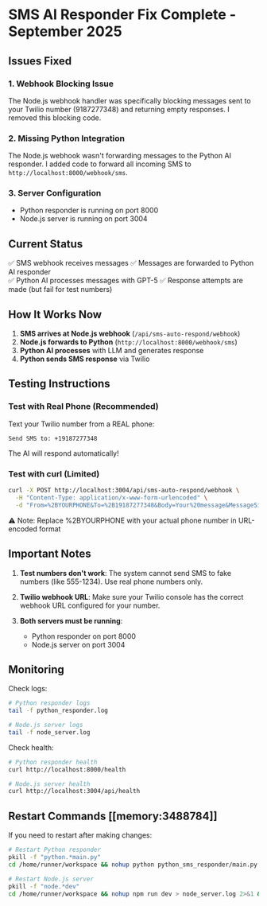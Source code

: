 # SMS AI Responder Fix Complete - September 2025

## Issues Fixed

### 1. **Webhook Blocking Issue** 
The Node.js webhook handler was specifically blocking messages sent to your Twilio number (9187277348) and returning empty responses. I removed this blocking code.

### 2. **Missing Python Integration**
The Node.js webhook wasn't forwarding messages to the Python AI responder. I added code to forward all incoming SMS to `http://localhost:8000/webhook/sms`.

### 3. **Server Configuration**
- Python responder is running on port 8000
- Node.js server is running on port 3004

## Current Status
✅ SMS webhook receives messages
✅ Messages are forwarded to Python AI responder  
✅ Python AI processes messages with GPT-5
✅ Response attempts are made (but fail for test numbers)

## How It Works Now

1. **SMS arrives at Node.js webhook** (`/api/sms-auto-respond/webhook`)
2. **Node.js forwards to Python** (`http://localhost:8000/webhook/sms`)
3. **Python AI processes** with LLM and generates response
4. **Python sends SMS response** via Twilio

## Testing Instructions

### Test with Real Phone (Recommended)
Text your Twilio number from a REAL phone:
```
Send SMS to: +19187277348
```

The AI will respond automatically!

### Test with curl (Limited)
```bash
curl -X POST http://localhost:3004/api/sms-auto-respond/webhook \
  -H "Content-Type: application/x-www-form-urlencoded" \
  -d "From=%2BYOURPHONE&To=%2B19187277348&Body=Your%20message&MessageSid=test&AccountSid=AC_YOUR_TWILIO_ACCOUNT_SID_HERE&NumMedia=0"
```

⚠️ Note: Replace %2BYOURPHONE with your actual phone number in URL-encoded format

## Important Notes

1. **Test numbers don't work**: The system cannot send SMS to fake numbers (like 555-1234). Use real phone numbers only.

2. **Twilio webhook URL**: Make sure your Twilio console has the correct webhook URL configured for your number.

3. **Both servers must be running**:
   - Python responder on port 8000
   - Node.js server on port 3004

## Monitoring

Check logs:
```bash
# Python responder logs
tail -f python_responder.log

# Node.js server logs  
tail -f node_server.log
```

Check health:
```bash
# Python responder health
curl http://localhost:8000/health

# Node.js server health
curl http://localhost:3004/api/health
```

## Restart Commands [[memory:3488784]]

If you need to restart after making changes:
```bash
# Restart Python responder
pkill -f "python.*main.py"
cd /home/runner/workspace && nohup python python_sms_responder/main.py > python_responder.log 2>&1 &

# Restart Node.js server
pkill -f "node.*dev"
cd /home/runner/workspace && nohup npm run dev > node_server.log 2>&1 &
```
